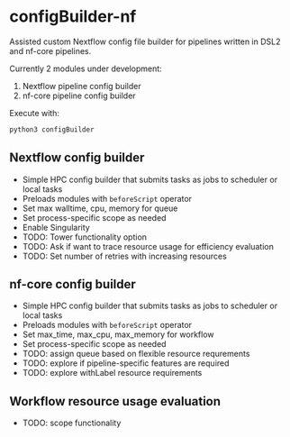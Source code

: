 # configBuilder-nf

Assisted custom Nextflow config file builder for pipelines written in DSL2 and nf-core pipelines. 

Currently 2 modules under development: 
1. Nextflow pipeline config builder 
2. nf-core pipeline config builder

Execute with:
```default
python3 configBuilder
```

## Nextflow config builder 

* Simple HPC config builder that submits tasks as jobs to scheduler or local tasks
* Preloads modules with `beforeScript` operator 
* Set max walltime, cpu, memory for queue
* Set process-specific scope as needed 
* Enable Singularity 
* TODO: Tower functionality option 
* TODO: Ask if want to trace resource usage for efficiency evaluation
* TODO: Set number of retries with increasing resources 

## nf-core config builder 

* Simple HPC config builder that submits tasks as jobs to scheduler or local tasks
* Preloads modules with `beforeScript` operator 
* Set max_time, max_cpu, max_memory for workflow
* Set process-specific scope as needed 
* TODO: assign queue based on flexible resource requrements
* TODO: explore if pipeline-specific features are required
* TODO: explore withLabel resource requirements 

## Workflow resource usage evaluation 

* TODO: scope functionality 